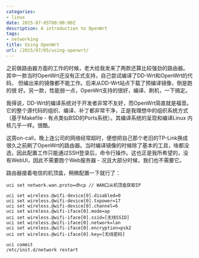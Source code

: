 ```yaml
---
categories:
- linux
date: 2015-07-05T00:00:00Z
description: A introduction to OpenWrt
tags:
- networking
title: Using OpenWrt
url: /2015/07/05/using-openwrt/
---
```



之前做路由器方面的工作的时候，老大给我发来了两款还算比较强劲的路由器。
其中一款当时OpenWrt还没有正式支持，自己尝试编译了DD-Wrt和OpenWrt的代码，
但编出来的镜像都不能工作。后来从DD-Wrt站点下载了预编译镜像，倒是跑的很
好。另一款，性能弱一点，OpenWrt支持的很好，编译、刷机，一下搞定。

我得说，DD-Wrt的编译系统对于开发者非常不友好，而OpenWrt简直就是福音。
它的整个源代码的组织、编译、补丁都非常干净，正是我理想中的组织系统方式
（基于Makefile - 有点类似BSD的Ports系统）。其编译系统的呈现和编译Linux
内核几乎一样。很酷。

这周on-call，晚上连公司的网络经常超时，便想把自己那个老旧的TP-Link换成
很久之前刷了OpenWrt的路由器。当时编译镜像的时候除了基本的工具，啥都没
选，因此配置工作只能通过SSH登录后，命令行操作。这也正是我所希望的，没
有WebUI，因此不需要跑个Web服务器 - 况且大部分时候，我们也不需要它。

路由器接着电信的机顶盒，稍微配置一下就行了：

~~~
uci set network.wan.proto=dhcp // WAN口从机顶盒获取IP

uci set wireless.@wifi-device[0].disabled=0
uci set wireless.@wifi-device[0].txpower=17
uci set wireless.@wifi-device[0].channel=6
uci set wireless.@wifi-iface[0].mode=ap
uci set wireless.@wifi-iface[0].ssid=[无线SSID]
uci set wireless.@wifi-iface[0].network=lan
uci set wireless.@wifi-iface[0].encryption=psk2
uci set wireless.@wifi-iface[0].key=[无线密码]

uci commit
/etc/init.d/network restart
~~~

